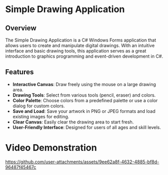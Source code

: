 # Simple Drawing Application

## Overview

The Simple Drawing Application is a C# Windows Forms application that allows users to create and manipulate digital drawings. With an intuitive interface and basic drawing tools, this application serves as a great introduction to graphics programming and event-driven development in C#.

## Features

- **Interactive Canvas**: Draw freely using the mouse on a large drawing area.
- **Drawing Tools**: Select from various tools (pencil, eraser) and colors.
- **Color Palette**: Choose colors from a predefined palette or use a color dialog for custom colors.
- **Save and Load**: Save your artwork in PNG or JPEG formats and load existing images for editing.
- **Clear Canvas**: Easily clear the drawing area to start fresh.
- **User-Friendly Interface**: Designed for users of all ages and skill levels.

# Video Demonstration

https://github.com/user-attachments/assets/9ee62a8f-4632-4885-bf8d-96487f45467c








